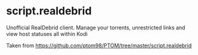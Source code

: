 # script.realdebrid

Unofficial RealDebrid client. Manage your torrents, unrestricted links and view host statuses all within Kodi

Taken from https://github.com/ptom98/PTOM/tree/master/script.realdebrid
